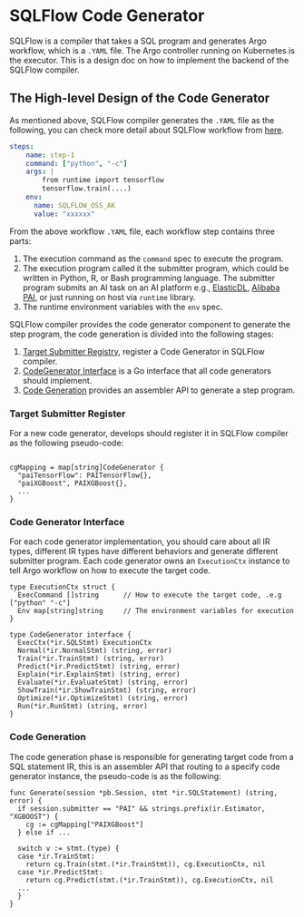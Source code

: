 # SQLFlow Code Generator

SQLFlow is a compiler that takes a SQL program and generates Argo workflow, which is a `.YAML` file.
The Argo controller running on Kubernetes is the executor. This is a design doc on how to implement
the backend of the SQLFlow compiler.

## The High-level Design of the Code Generator

As mentioned above, SQLFlow compiler generates the `.YAML` file as the following, you can check more detail
about SQLFlow workflow from [here](/doc/design/workflow.md).

``` yaml
steps:
    name: step-1
    command: ["python", "-c"]
    args: |
        from runtime import tensorflow
        tensorflow.train(....)
    env:
      name: SQLFLOW_OSS_AK
      value: "xxxxxx"
```

From the above workflow `.YAML` file, each workflow step contains three parts:

1. The execution command as the `command` spec to execute the program.
1. The execution program called it the submitter program, which could be written in Python, R, or Bash programming language.
The submitter program submits an AI task on an AI platform e.g., [ElasticDL](https://github.com/sql-machine-learning/elasticdl), [Alibaba PAI](https://www.alibabacloud.com/help/zh/doc-detail/75093.htm), or just running on host via `runtime` library.
1. The runtime environment variables with the `env` spec.

SQLFlow compiler provides the code generator component to generate the step program,
the code generation is divided into the following stages:

1. [Target Submitter Registry](#target-submitter-register), register a Code Generator in SQLFlow compiler.
1. [CodeGenerator Interface](#code-generator-interface) is a Go interface that all code generators should implement.
1. [Code Generation](#code-generation) provides an assembler API to generate a step program.

### Target Submitter Register

For a new code generator, develops should register it in SQLFlow compiler as the following pseudo-code:

``` golang

cgMapping = map[string]CodeGenerator {
  "paiTensorFlow": PAITensorFlow{},
  "paiXGBoost", PAIXGBoost{},
  ...
}
```

### Code Generator Interface

For each code generator implementation, you should care about all IR types, different IR types have different behaviors and
generate different submitter program. Each code generator owns an `ExecutionCtx` instance to tell Argo workflow
on how to execute the target code.

``` golang
type ExecutionCtx struct {
  ExecCommand []string      // How to execute the target code, .e.g ["python" "-c"]
  Env map[string]string     // The environment variables for execution
}

type CodeGenerator interface {
  ExecCtx(*ir.SQLStmt) ExecutionCtx
  Normal(*ir.NormalStmt) (string, error)
  Train(*ir.TrainStmt) (string, error)
  Predict(*ir.PredictStmt) (string, error)
  Explain(*ir.ExplainStmt) (string, error)
  Evaluate(*ir.EvaluateStmt) (string, error)
  ShowTrain(*ir.ShowTrainStmt) (string, error)
  Optimize(*ir.OptimizeStmt) (string, error)
  Run(*ir.RunStmt) (string, error)
}
```

### Code Generation

The code generation phase is responsible for generating target code from a SQL statement IR, this is an
assembler API that routing to a specify code generator instance, the pseudo-code is as the following:

``` golang
func Generate(session *pb.Session, stmt *ir.SQLStatement) (string, error) {
  if session.submitter == "PAI" && strings.prefix(ir.Estimator, "XGBOOST") {
    cg := cgMapping["PAIXGBoost"]
  } else if ...
  
  switch v := stmt.(type) {
  case *ir.TrainStmt:
    return cg.Train(stmt.(*ir.TrainStmt)), cg.ExecutionCtx, nil
  case *ir.PredictStmt:
    return cg.Predict(stmt.(*ir.TrainStmt)), cg.ExecutionCtx, nil
  ...
  }
}

```
